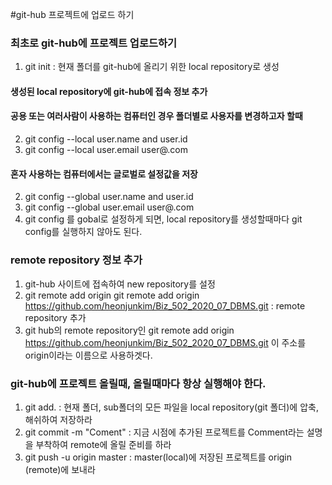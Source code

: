 #git-hub 프로젝트에 업로드 하기

### 최초로 git-hub에 프로젝트 업로드하기
1. git init : 현재 폴더를 git-hub에 올리기 위한 local repository로 
생성

#### 생성된 local repository에 git-hub에 접속 정보 추가

#### 공용 또는 여러사람이 사용하는 컴퓨터인 경우 폴더별로 사용자를 변경하고자 할때
2. git config --local user.name and user.id
3. git config --local user.email user@.com


#### 혼자 사용하는 컴퓨터에서는 글로벌로 설정값을 저장
2. git config --global user.name and user.id
3. git config --global user.email user@.com
3. git config 를 gobal로 설정하게 되면, local repository를
생성할때마다 git config를 실행하지 않아도 된다.

### remote repository 정보 추가
1. git-hub 사이트에 접속하여 new repository를 설정
2. git remote add origin git remote add origin https://github.com/heonjunkim/Biz_502_2020_07_DBMS.git : remote repository 추가
3. git hub의 remote repository인 git remote add origin https://github.com/heonjunkim/Biz_502_2020_07_DBMS.git 이 주소를 origin이라는 이름으로 사용하겟다.

### git-hub에 프로젝트 올릴때, 올릴때마다 항상 실행해야 한다.
1. git add. : 현재 폴더, sub폴더의 모든 파일을 local repository(git 폴더)에 압축, 해쉬하여 저장하라
2. git commit -m "Coment" : 지금 시점에 추가된 프로젝트를 Comment라는 설명을 부착하여 remote에 올릴 준비를 하라
3. git push -u origin master : master(local)에 저장된 프로젝트를 origin (remote)에 보내라 